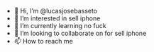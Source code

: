 - 👋 Hi, I’m @lucasjosebasseto
- 👀 I’m interested in  sell iphone
- 🌱 I’m currently learning no fuck
- 💞️ I’m looking to collaborate on for sell iphone
- 📫 How to reach me 

<!---
lucasjosebasseto/lucasjosebasseto is a ✨ special ✨ repository because its `README.md` (this file) appears on your GitHub profile.
You can click the Preview link to take a look at your changes.
--->
